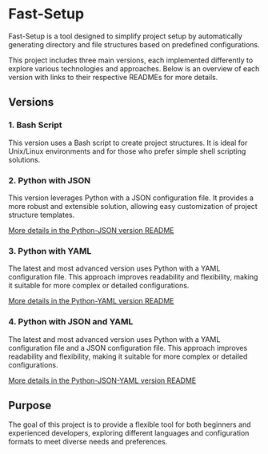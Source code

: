 # Fast-Setup

Fast-Setup is a tool designed to simplify project setup by automatically generating directory and file structures based on predefined configurations.

This project includes three main versions, each implemented differently to explore various technologies and approaches. Below is an overview of each version with links to their respective READMEs for more details.

## Versions

### 1. Bash Script

This version uses a Bash script to create project structures. It is ideal for Unix/Linux environments and for those who prefer simple shell scripting solutions.

### 2. Python with JSON

This version leverages Python with a JSON configuration file. It provides a more robust and extensible solution, allowing easy customization of project structure templates.

[More details in the Python-JSON version README](v2-python-json/README.md)

### 3. Python with YAML

The latest and most advanced version uses Python with a YAML configuration file. This approach improves readability and flexibility, making it suitable for more complex or detailed configurations.

[More details in the Python-YAML version README](v3-python-yaml/README.md)

### 4. Python with JSON and YAML

The latest and most advanced version uses Python with a YAML configuration file and a JSON configuration file. This approach improves readability and flexibility, making it suitable for more complex or detailed configurations.

[More details in the Python-JSON-YAML version README](v4-python-full/README.md)

## Purpose

The goal of this project is to provide a flexible tool for both beginners and experienced developers, exploring different languages and configuration formats to meet diverse needs and preferences.